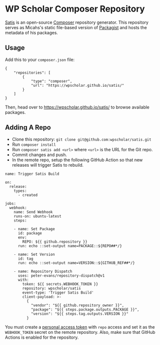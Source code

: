 # WP Scholar Composer Repository

[Satis](https://composer.github.io/satis/) is an open-source [Composer](https://getcomposer.org/) repository generator. This repository serves as Micahs's static file-based version of [Packagist](https://packagist.org/) and hosts the metadata of his packages.

## Usage

Add this to your `composer.json` file:

```
{
	"repositories": [
		{
			"type": "composer",
			"url": "https://wpscholar.github.io/satis/"
		}
	]
}
```

Then, head over to https://wpscholar.github.io/satis/ to browse available packages.

## Adding A Repo

- Clone this repository: `git clone git@github.com:wpscholar/satis.git`
- Run `composer install`
- Run `composer satis add <url>` where `<url>` is the URL for the Git repo.
- Commit changes and push.
- In the remote repo, setup the following GitHub Action so that new releases will trigger Satis to rebuild.

```
name: Trigger Satis Build

on:
  release:
    types:
      - created

jobs:
  webhook:
    name: Send Webhook
    runs-on: ubuntu-latest
    steps:

    - name: Set Package
      id: package
      env:
        REPO: ${{ github.repository }}
      run: echo ::set-output name=PACKAGE::${REPO##*/}

    - name: Set Version
      id: tag
      run: echo ::set-output name=VERSION::${GITHUB_REF##*/}

    - name: Repository Dispatch
      uses: peter-evans/repository-dispatch@v1
      with:
        token: ${{ secrets.WEBHOOK_TOKEN }}
        repository: wpscholar/satis
        event-type: 'Trigger Satis Build'
        client-payload: >-
          {
            "vendor": "${{ github.repository_owner }}",
            "package": "${{ steps.package.outputs.PACKAGE }}",
            "version": "${{ steps.tag.outputs.VERSION }}"
          }

```

You must create a [personal access token](https://github.com/settings/tokens) with `repo` access and set it as the `WEBHOOK_TOKEN` secret on the remote repository. Also, make sure that GitHub Actions is enabled for the repository.
